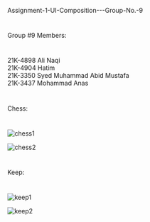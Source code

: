 Assignment-1-UI-Composition---Group-No.-9
#
Group #9 Members: 
#
21K-4898 Ali Naqi <br>
21K-4904 Hatim <br>
21K-3350 Syed Muhammad Abid Mustafa <br>
21K-3437 Mohammad Anas<br>


#
Chess:
# 

![chess1](https://github.com/user-attachments/assets/67e80368-82ff-416c-890a-35522ba10402) <br>
 
![chess2](https://github.com/user-attachments/assets/7badd265-fd7b-4dcb-a9c9-e9db53062589) <br>
#
Keep:
# 

![keep1](https://github.com/user-attachments/assets/3e406c07-646c-463c-9570-5287ceaaf7e3) <br>

![keep2](https://github.com/user-attachments/assets/2cc0ae23-2576-4602-acef-cecdeb0fdc43)


